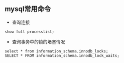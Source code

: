 ## mysql常用命令

- 查询连接
```$xslt
show full processlist;
```

- 查询事务中的锁的堵塞情况
```$xslt
select * from information_schema.innodb_locks;
SELECT * FROM information_schema.innodb_lock_waits;
```


